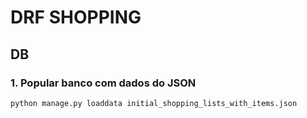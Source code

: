 # DRF SHOPPING

## DB
### 1. Popular banco com dados do JSON
```bash
python manage.py loaddata initial_shopping_lists_with_items.json
```